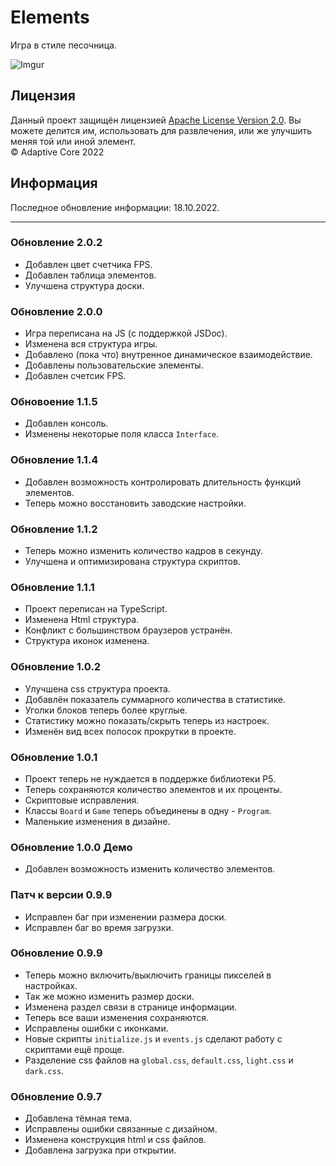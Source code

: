 # Elements  
Игра в стиле песочница.  

![Imgur](https://imgur.com/jDAI18h.png)  

## Лицензия  
Данный проект защищён лицензией [Apache License Version 2.0](https://www.apache.org/licenses/LICENSE-2.0.txt). Вы можете делится им, использовать для развлечения, или же улучшить меняя той или иной элемент.  
© Adaptive Core 2022  

## Информация  
Последное обновление информации: 18.10.2022.  

- - -

### Обновление 2.0.2
- Добавлен цвет счетчика FPS.  
- Добавлен таблица элементов.  
- Улучшена структура доски.  

### Обновление 2.0.0  
- Игра переписана на JS (с поддержкой JSDoc).  
- Изменена вся структура игры.  
- Добавлено (пока что) внутренное динамическое взаимодействие.  
- Добавлены пользовательские элементы.  
- Добавлен счетсик FPS.  

### Обновоение 1.1.5  
- Добавлен консоль.  
- Изменены некоторые поля класса `Interface`.  

### Обновление 1.1.4  
- Добавлен возможность контролировать длительность функций элементов.  
- Теперь можно восстановить заводские настройки.  

### Обновление 1.1.2  
- Теперь можно изменить количество кадров в секунду.  
- Улучшена и оптимизирована структура скриптов.  

### Обновление 1.1.1  
- Проект переписан на TypeScript.  
- Изменена Html структура.  
- Конфликт с большинством браузеров устранён.  
- Структура иконок изменена.  

### Обновление 1.0.2  
- Улучшена css структура проекта.  
- Добавлён показатель суммарного количества в статистике.  
- Уголки блоков теперь более круглые.  
- Статистику можно показать/скрыть теперь из настроек.  
- Изменён вид всех полосок прокрутки в проекте.  

### Обновление 1.0.1  
- Проект теперь не нуждается в поддержке библиотеки P5.  
- Теперь сохраняются количество элементов и их проценты.  
- Скриптовые исправления.  
- Классы `Board` и `Game` теперь объединены в одну - `Program`.  
- Маленькие изменения в дизайне.  

### Обновление 1.0.0 Демо  
- Добавлен возможность изменить количество элементов.  

### Патч к версии 0.9.9  
- Исправлен баг при изменении размера доски.  
- Исправлен баг во время загрузки.  

### Обновление 0.9.9  
- Теперь можно включить/выключить границы пикселей в настройках.  
- Так же можно изменить размер доски.  
- Изменена раздел связи в странице информации.  
- Теперь все ваши изменения сохраняются.  
- Исправлены ошибки с иконками.  
- Новые скрипты `initialize.js` и `events.js` сделают работу с скриптами ещё проще.  
- Разделение css файлов на `global.css`, `default.css`, `light.css` и `dark.css`.  

### Обновление 0.9.7  
- Добавлена тёмная тема.  
- Исправлены ошибки связанные с дизайном.  
- Изменена конструкция html и css файлов.  
- Добавлена загрузка при открытии.  
